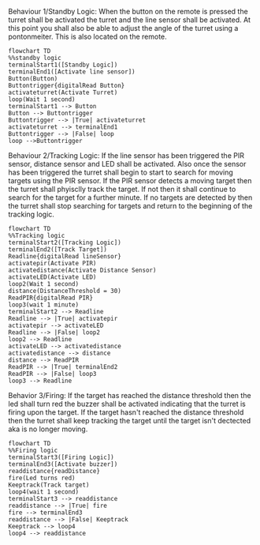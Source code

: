  Behaviour 1/Standby Logic: When the button on the remote is pressed the turret shall be activated the turret and the line sensor shall be activated. At this point you shall also be able to adjust the angle of the turret using a pontonmeiter. This is also located on the remote. 

 ```mermaid
 flowchart TD
 %%standby logic
terminalStart1([Standby Logic])
 terminalEnd1([Activate line sensor])
 Button(Button)
Buttontrigger{digitalRead Button}
activateturret(Activate Turret)
loop(Wait 1 second)
terminalStart1 --> Button
Button --> Buttontrigger
Buttontrigger --> |True| activateturret
activateturret --> terminalEnd1
Buttontrigger --> |False| loop
loop -->Buttontrigger
```
Behaviour 2/Tracking Logic: If the line sensor has been triggered the PIR sensor, distance sensor and LED shall be activated. Also once the sensor has been triggered the turret shall begin to start to search for moving targets using the PIR sensor. If the PIR sensor detects a moving target then the turret shall phyisclly track the target. If not then it shall continue to search for the target for a further minute. If no targets are detected by then the turret shall stop searching for targets and return to the beginning of the tracking logic. 
```mermaid
flowchart TD
%%Tracking logic
terminalStart2([Tracking Logic])
terminalEnd2([Track Target])
Readline{digitalRead lineSensor}
activatepir(Activate PIR)
activatedistance(Activate Distance Sensor)
activateLED(Activate LED)
loop2(Wait 1 second)
distance(DistanceThreshold = 30)
ReadPIR{digitalRead PIR}
loop3(wait 1 minute)
terminalStart2 --> Readline
Readline --> |True| activatepir
activatepir --> activateLED
Readline --> |False| loop2
loop2 --> Readline
activateLED --> activatedistance
activatedistance --> distance
distance --> ReadPIR
ReadPIR --> |True| terminalEnd2
ReadPIR --> |False| loop3
loop3 --> Readline
```
Behavior 3/Firing: If the target has reached the distance threshold then the led shall turn red the buzzer shall be activated indicating that the turret is firing upon the target. If the target hasn't reached the distance threshold then the turret shall keep tracking the target until the target isn't dectected aka is no longer moving.
```mermaid
flowchart TD
%%Firing logic
terminalStart3([Firing Logic])
terminalEnd3([Activate buzzer])
readdistance{readDistance}
fire(Led turns red) 
Keeptrack(Track target)
loop4(wait 1 second)
terminalStart3 --> readdistance
readdistance --> |True| fire
fire --> terminalEnd3
readdistance --> |False| Keeptrack
Keeptrack --> loop4 
loop4 --> readdistance
```